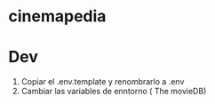# cinemapedia

# Dev
1. Copiar el .env.template y renombrarlo a .env
2. Cambiar las variables de enntorno ( The movieDB)
